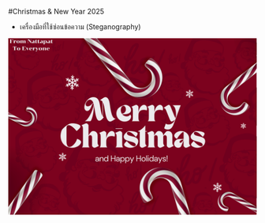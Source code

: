 #Christmas & New Year 2025
- เครื่องมือที่ใช้ซ่อนข้อความ (Steganography)

![alt text](Image/ดาวน์โหลด.png)

